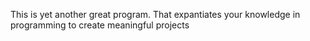 This is yet another great program. That expantiates your knowledge in programming to create meaningful projects
